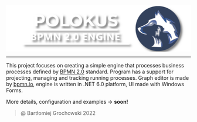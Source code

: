 <img align="center" src="./media/LogoProject.png" />

---

This project focuses on creating a simple engine that processes business processes defined by <a href="https://www.omg.org/spec/BPMN/2.0/PDF">BPMN 2.0</a> standard. Program has a support for projecting, managing and tracking running processes. Graph editor is made by <a href="https://bpmn.io/">bpmn.io</a>, engine is written in .NET 6.0 platform, UI made with Windows Forms.

More details, configuration and examples $\rightarrow$ **soon!**

> @ Bartłomiej Grochowski 2022